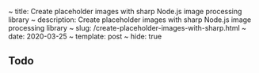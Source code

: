 ~ title: Create placeholder images with sharp Node.js image processing library
~ description: Create placeholder images with sharp Node.js image processing library
~ slug: /create-placeholder-images-with-sharp.html
~ date: 2020-03-25
~ template: post
~ hide: true

## Todo

